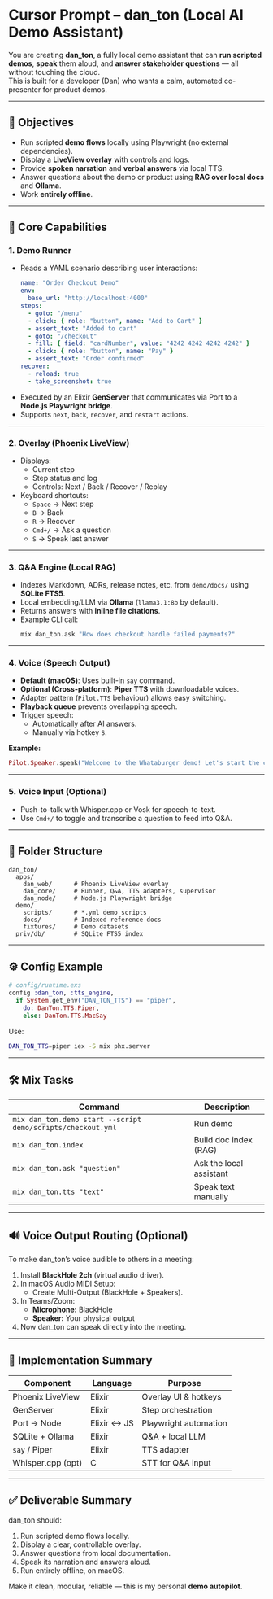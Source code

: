 # Cursor Prompt – dan_ton (Local AI Demo Assistant)

You are creating **dan_ton**, a fully local demo assistant that can **run scripted demos**, **speak** them aloud, and **answer stakeholder questions** — all without touching the cloud.  
This is built for a developer (Dan) who wants a calm, automated co-presenter for product demos.

---

## 🎯 Objectives
- Run scripted **demo flows** locally using Playwright (no external dependencies).
- Display a **LiveView overlay** with controls and logs.
- Provide **spoken narration** and **verbal answers** via local TTS.
- Answer questions about the demo or product using **RAG over local docs** and **Ollama**.
- Work **entirely offline**.

---

## 🧠 Core Capabilities

### 1. Demo Runner
- Reads a YAML scenario describing user interactions:
  ```yaml
  name: "Order Checkout Demo"
  env:
    base_url: "http://localhost:4000"
  steps:
    - goto: "/menu"
    - click: { role: "button", name: "Add to Cart" }
    - assert_text: "Added to cart"
    - goto: "/checkout"
    - fill: { field: "cardNumber", value: "4242 4242 4242 4242" }
    - click: { role: "button", name: "Pay" }
    - assert_text: "Order confirmed"
  recover:
    - reload: true
    - take_screenshot: true
  ```
- Executed by an Elixir **GenServer** that communicates via Port to a **Node.js Playwright bridge**.
- Supports `next`, `back`, `recover`, and `restart` actions.

---

### 2. Overlay (Phoenix LiveView)
- Displays:
  - Current step
  - Step status and log
  - Controls: Next / Back / Recover / Replay
- Keyboard shortcuts:
  - `Space` → Next step  
  - `B` → Back  
  - `R` → Recover  
  - `Cmd+/` → Ask a question  
  - `S` → Speak last answer

---

### 3. Q&A Engine (Local RAG)
- Indexes Markdown, ADRs, release notes, etc. from `demo/docs/` using **SQLite FTS5**.
- Local embedding/LLM via **Ollama** (`llama3.1:8b` by default).
- Returns answers with **inline file citations**.
- Example CLI call:
  ```bash
  mix dan_ton.ask "How does checkout handle failed payments?"
  ```

---

### 4. Voice (Speech Output)
- **Default (macOS)**: Uses built-in `say` command.
- **Optional (Cross-platform)**: **Piper TTS** with downloadable voices.
- Adapter pattern (`Pilot.TTS` behaviour) allows easy switching.
- **Playback queue** prevents overlapping speech.
- Trigger speech:
  - Automatically after AI answers.
  - Manually via hotkey `S`.

**Example:**
```elixir
Pilot.Speaker.speak("Welcome to the Whataburger demo! Let's start the checkout flow.")
```

---

### 5. Voice Input (Optional)
- Push-to-talk with Whisper.cpp or Vosk for speech-to-text.
- Use `Cmd+/` to toggle and transcribe a question to feed into Q&A.

---

## 📂 Folder Structure

```
dan_ton/
  apps/
    dan_web/      # Phoenix LiveView overlay
    dan_core/     # Runner, Q&A, TTS adapters, supervisor
    dan_node/     # Node.js Playwright bridge
  demo/
    scripts/      # *.yml demo scripts
    docs/         # Indexed reference docs
    fixtures/     # Demo datasets
  priv/db/        # SQLite FTS5 index
```

---

## ⚙️ Config Example

```elixir
# config/runtime.exs
config :dan_ton, :tts_engine,
  if System.get_env("DAN_TON_TTS") == "piper",
    do: DanTon.TTS.Piper,
    else: DanTon.TTS.MacSay
```

Use:
```bash
DAN_TON_TTS=piper iex -S mix phx.server
```

---

## 🛠️ Mix Tasks

| Command | Description |
|----------|--------------|
| `mix dan_ton.demo start --script demo/scripts/checkout.yml` | Run demo |
| `mix dan_ton.index` | Build doc index (RAG) |
| `mix dan_ton.ask "question"` | Ask the local assistant |
| `mix dan_ton.tts "text"` | Speak text manually |

---

## 🔊 Voice Output Routing (Optional)
To make dan_ton’s voice audible to others in a meeting:
1. Install **BlackHole 2ch** (virtual audio driver).
2. In macOS Audio MIDI Setup:
   - Create Multi-Output (BlackHole + Speakers).
3. In Teams/Zoom:
   - **Microphone:** BlackHole  
   - **Speaker:** Your physical output  
4. Now dan_ton can speak directly into the meeting.

---

## 🧩 Implementation Summary

| Component | Language | Purpose |
|------------|-----------|----------|
| Phoenix LiveView | Elixir | Overlay UI & hotkeys |
| GenServer | Elixir | Step orchestration |
| Port → Node | Elixir ↔ JS | Playwright automation |
| SQLite + Ollama | Elixir | Q&A + local LLM |
| `say` / Piper | Elixir | TTS adapter |
| Whisper.cpp (opt) | C | STT for Q&A input |

---

## ✅ Deliverable Summary

dan_ton should:
1. Run scripted demo flows locally.
2. Display a clear, controllable overlay.
3. Answer questions from local documentation.
4. Speak its narration and answers aloud.
5. Run entirely offline, on macOS.

Make it clean, modular, reliable — this is my personal **demo autopilot**.
